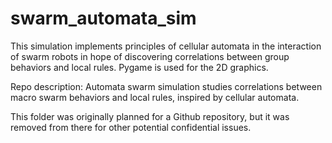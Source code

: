 # swarm_automata_sim
This simulation implements principles of cellular automata in the interaction of swarm robots in hope of discovering correlations between group behaviors and local rules. Pygame is used for the 2D graphics.

Repo description:
Automata swarm simulation studies correlations between macro swarm behaviors and local rules, inspired by cellular automata.

This folder was originally planned for a Github repository, but it was removed from there for other potential confidential issues.
